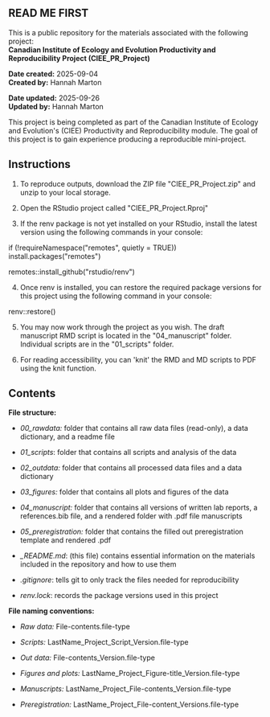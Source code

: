 ## **READ ME FIRST**

This is a public repository for the materials associated with the following project:\
**Canadian Institute of Ecology and Evolution Productivity and Reproducibility Project (CIEE_PR_Project)**

**Date created:** 2025-09-04\
**Created by:** Hannah Marton

**Date updated:** 2025-09-26\
**Updated by:** Hannah Marton

This project is being completed as part of the Canadian Institute of Ecology and Evolution's (CIEE) Productivity and Reproducibility module. The goal of this project is to gain experience producing a reproducible mini-project.

## **Instructions**

1.  To reproduce outputs, download the ZIP file "CIEE_PR_Project.zip" and unzip to your local storage.

2.  Open the RStudio project called "CIEE_PR_Project.Rproj"

3.  If the renv package is not yet installed on your RStudio, install the latest version using the following commands in your console:

if (!requireNamespace("remotes", quietly = TRUE)) install.packages("remotes")

remotes::install_github("rstudio/renv")

4.  Once renv is installed, you can restore the required package versions for this project using the following command in your console:

renv::restore()

5.  You may now work through the project as you wish. The draft manuscript RMD script is located in the "04_manuscript" folder. Individual scripts are in the "01_scripts" folder.

6.  For reading accessibility, you can 'knit' the RMD and MD scripts to PDF using the knit function.

## **Contents**

**File structure:**

-   *00_rawdata:* folder that contains all raw data files (read-only), a data dictionary, and a readme file

-   *01_scripts*: folder that contains all scripts and analysis of the data

-   *02_outdata:* folder that contains all processed data files and a data dictionary

-   *03_figures:* folder that contains all plots and figures of the data

-   *04_manuscript:* folder that contains all versions of written lab reports, a references.bib file, and a rendered folder with .pdf file manuscripts

-   *05_preregistration:* folder that contains the filled out preregistration template and rendered .pdf

-   *\_README.md*: (this file) contains essential information on the materials included in the repository and how to use them

-   *.gitignore*: tells git to only track the files needed for reproducibility

-   *renv.lock*: records the package versions used in this project

**File naming conventions:**

-   *Raw data:* File-contents.file-type

-   *Scripts:* LastName_Project_Script_Version.file-type

-   *Out data:* File-contents_Version.file-type

-   *Figures and plots:* LastName_Project_Figure-title_Version.file-type

-   *Manuscripts:* LastName_Project_File-contents_Version.file-type

-   *Preregistration:* LastName_Project_File-content_Versions.file-type
